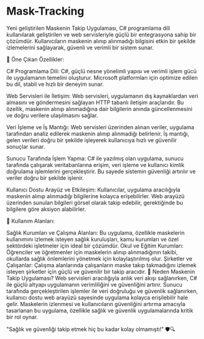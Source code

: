 # Mask-Tracking
Yeni geliştirilen Maskenin Takip Uygulaması, C# programlama dili kullanılarak geliştirilen ve web servisleriyle güçlü bir entegrasyona sahip bir çözümdür. Kullanıcıların maskenin alınıp alınmadığı bilgisini etkin bir şekilde izlemelerini sağlayarak, güvenli ve verimli bir sistem sunar.

🔑 Öne Çıkan Özellikler:

C# Programlama Dili:
C#, güçlü nesne yönelimli yapısı ve verimli işlem gücü ile uygulamanın temelini oluşturur. Microsoft platformları için optimize edilen bu dil, stabil ve hızlı bir deneyim sunar.

Web Servisleri ile İletişim:
Web servisleri, uygulamanın dış kaynaklardan veri almasını ve göndermesini sağlayan HTTP tabanlı iletişim araçlarıdır. Bu özellik, maskenin alınıp alınmadığına dair bilgilerin anında güncellenmesini ve doğru verilere ulaşılmasını sağlar.

Veri İşleme ve İş Mantığı:
Web servisleri üzerinden alınan veriler, uygulama tarafından analiz edilerek maskenin alınıp alınmadığı belirlenir. İş mantığı, gelen verileri doğru bir şekilde işleyerek kullanıcıya hızlı ve güvenilir sonuçlar sunar.

Sunucu Tarafında İşlem Yapma:
C# ile yazılmış olan uygulama, sunucu tarafında çalışarak veritabanlarına erişim, veri işleme ve kullanıcı kimlik doğrulama işlemlerini gerçekleştirir. Bu sayede sistemin güvenliği artırılır ve veriler doğru bir şekilde işlenir.

Kullanıcı Dostu Arayüz ve Etkileşim:
Kullanıcılar, uygulama aracılığıyla maskenin alınıp alınmadığı bilgilerine kolayca erişebilirler. Web arayüzü üzerinden sunulan bilgileri görsel olarak takip edebilir, gerektiğinde bu bilgilere göre aksiyon alabilirler.

🚀 Kullanım Alanları:

Sağlık Kurumları ve Çalışma Alanları:
Bu uygulama, özellikle maskelerin kullanımını izlemek isteyen sağlık kuruluşları, kamu kurumları ve özel sektördeki işletmeler için ideal bir çözümdür.
Okul ve Eğitim Kurumları:
Öğrenciler ve öğretmenler için maskelerin alınıp alınmadığının takibi, okullarda sağlık önlemlerini yönetmek için kolaylaştırılmış olur.
Şirketler ve Çalışanlar:
Çalışma alanlarında çalışanların maske takıp takmadığını izlemek isteyen şirketler için güçlü ve güvenilir bir takip aracıdır.
🎯 Neden Maskenin Takip Uygulaması?
Web servisleri aracılığıyla anlık veri akışı sağlanırken, C# ile güçlü altyapı uygulamanın verimliliğini ve güvenliğini artırır. Sunucu tarafında gerçekleştirilen işlemler ile veri doğruluğu ve güvenlik sağlanırken, kullanıcı dostu web arayüzü sayesinde uygulama kolayca erişilebilir hale gelir. Maskelerin izlenmesi ve kullanıcıların güvenliğini artırma amacıyla tasarlanan bu uygulama, özellikle sağlık ve güvenlik uygulamalarında kritik bir rol oynar.

"Sağlık ve güvenliği takip etmek hiç bu kadar kolay olmamıştı!" 🛡️🔍
